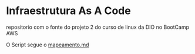 # Infraestrutura As A Code
repositorio com o fonte do projeto 2 do curso de linux da DIO no BootCamp AWS

O Script segue o [mapeamento.md](./mapeamento.md)